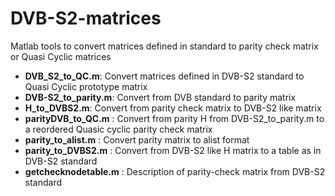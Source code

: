 # DVB-S2-matrices
Matlab tools to convert matrices defined in standard to parity check matrix or Quasi Cyclic matrices 

* **DVB_S2_to_QC.m**: Convert matrices defined in DVB-S2 standard to Quasi Cyclic prototype matrix
* **DVB-S2_to_parity.m**: Convert from DVB standard to parity matrix
* **H_to_DVBS2.m**: Convert from parity check matrix to DVB-S2 like matrix
* **parityDVB_to_QC.m** : Convert from parity H from DVB-S2_to_parity.m to a reordered Quasic cyclic parity check matrix
* **parity_to_alist.m** : Convert parity matrix to alist format
* **parity_to_DVBS2.m** : Convert from DVB-S2 like H matrix to a table as in DVB-S2 standard
* **getchecknodetable.m** : Description of parity-check matrix from DVB-S2 standard
